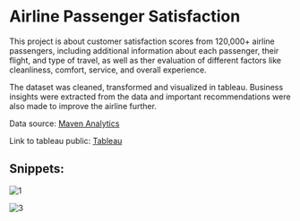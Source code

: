 # Airline Passenger Satisfaction

This project is about customer satisfaction scores from 120,000+ airline passengers, including additional information about each passenger, their flight, and type of travel, as well as ther evaluation of different factors like cleanliness, comfort, service, and overall experience.

The dataset was cleaned, transformed and visualized in tableau. Business insights were extracted from the data and important recommendations were also made to improve the airline further.

Data source: [Maven Analytics](https://www.mavenanalytics.io/data-playground)

Link to tableau public: [Tableau](https://public.tableau.com/app/profile/love.omoseebi/viz/AirlinePassengerSatisfaction_16782300992490/MainDashboard)


## Snippets: 

![1](https://user-images.githubusercontent.com/93451988/224287337-60ef0c78-0a86-4a63-84bf-438309a71cd5.png)


![3](https://user-images.githubusercontent.com/93451988/224285151-8b372135-1658-4266-8cdc-9f89702a4461.png)
